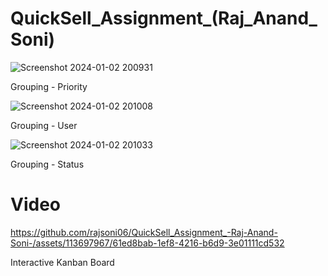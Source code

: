# QuickSell_Assignment_(Raj_Anand_Soni)

![Screenshot 2024-01-02 200931](https://github.com/rajsoni06/QuickSell_Assignment_-Raj-Anand-Soni-/assets/113697967/cdc25570-0e2c-4216-a063-46e31b81832b)

Grouping - Priority

![Screenshot 2024-01-02 201008](https://github.com/rajsoni06/QuickSell_Assignment_-Raj-Anand-Soni-/assets/113697967/523d4466-f98e-4b8c-adbb-8f8baac87aa6)

Grouping - User

![Screenshot 2024-01-02 201033](https://github.com/rajsoni06/QuickSell_Assignment_-Raj-Anand-Soni-/assets/113697967/ceda157d-f861-46eb-810a-bd7063334417)

Grouping - Status

# Video

https://github.com/rajsoni06/QuickSell_Assignment_-Raj-Anand-Soni-/assets/113697967/61ed8bab-1ef8-4216-b6d9-3e01111cd532

Interactive Kanban Board




